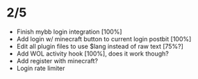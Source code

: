 2/5
=====
- Finish mybb login integration [100%]
- Add login w/ minecraft button to current login postbit [100%]
- Edit all plugin files to use $lang instead of raw text [75%?]
- Add WOL activity hook [100%], does it work though?
- Add register with minecraft?
- Login rate limiter